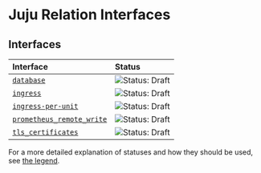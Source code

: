 # Juju Relation Interfaces

## Interfaces

| Interface | Status |
| :----- | :-------- |
| [`database`](database/README.md) | ![Status: Draft](https://img.shields.io/badge/Status-Draft-orange?style=flat-square)|
| [`ingress`](ingress/README.md) | ![Status: Draft](https://img.shields.io/badge/Status-Draft-orange?style=flat-square)|
| [`ingress-per-unit`](ingress_per_unit/README.md) | ![Status: Draft](https://img.shields.io/badge/Status-Draft-orange?style=flat-square) |
| [`prometheus_remote_write`](prometheus_remote_write/README.md) | ![Status: Draft](https://img.shields.io/badge/Status-Draft-orange?style=flat-square) |
| [`tls_certificates`](tls_certificates/README.md) | ![Status: Draft](https://img.shields.io/badge/Status-Draft-orange?style=flat-square) |

For a more detailed explanation of statuses and how they should be used, see [the legend](https://github.com/canonical/charm-relation-interfaces/blob/main/LEGEND.md).

